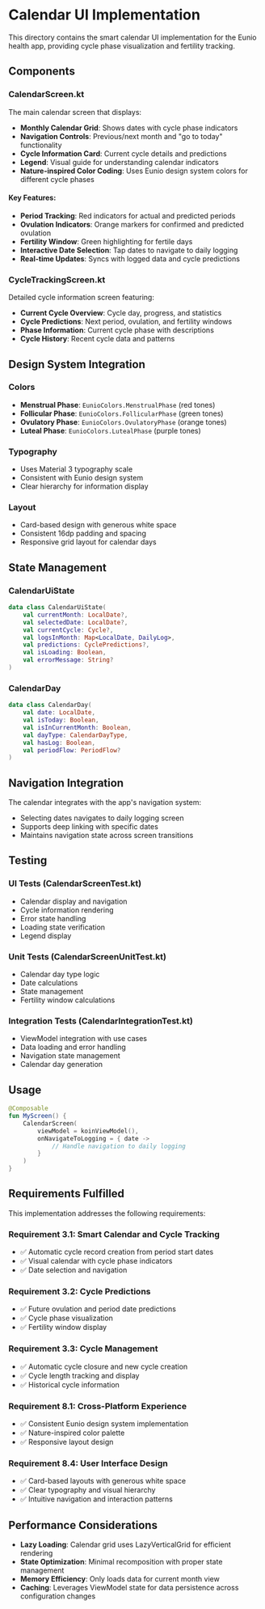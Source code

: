 # Calendar UI Implementation

This directory contains the smart calendar UI implementation for the Eunio health app, providing cycle phase visualization and fertility tracking.

## Components

### CalendarScreen.kt
The main calendar screen that displays:
- **Monthly Calendar Grid**: Shows dates with cycle phase indicators
- **Navigation Controls**: Previous/next month and "go to today" functionality
- **Cycle Information Card**: Current cycle details and predictions
- **Legend**: Visual guide for understanding calendar indicators
- **Nature-inspired Color Coding**: Uses Eunio design system colors for different cycle phases

#### Key Features:
- **Period Tracking**: Red indicators for actual and predicted periods
- **Ovulation Indicators**: Orange markers for confirmed and predicted ovulation
- **Fertility Window**: Green highlighting for fertile days
- **Interactive Date Selection**: Tap dates to navigate to daily logging
- **Real-time Updates**: Syncs with logged data and cycle predictions

### CycleTrackingScreen.kt
Detailed cycle information screen featuring:
- **Current Cycle Overview**: Cycle day, progress, and statistics
- **Cycle Predictions**: Next period, ovulation, and fertility windows
- **Phase Information**: Current cycle phase with descriptions
- **Cycle History**: Recent cycle data and patterns

## Design System Integration

### Colors
- **Menstrual Phase**: `EunioColors.MenstrualPhase` (red tones)
- **Follicular Phase**: `EunioColors.FollicularPhase` (green tones)
- **Ovulatory Phase**: `EunioColors.OvulatoryPhase` (orange tones)
- **Luteal Phase**: `EunioColors.LutealPhase` (purple tones)

### Typography
- Uses Material 3 typography scale
- Consistent with Eunio design system
- Clear hierarchy for information display

### Layout
- Card-based design with generous white space
- Consistent 16dp padding and spacing
- Responsive grid layout for calendar days

## State Management

### CalendarUiState
```kotlin
data class CalendarUiState(
    val currentMonth: LocalDate?,
    val selectedDate: LocalDate?,
    val currentCycle: Cycle?,
    val logsInMonth: Map<LocalDate, DailyLog>,
    val predictions: CyclePredictions?,
    val isLoading: Boolean,
    val errorMessage: String?
)
```

### CalendarDay
```kotlin
data class CalendarDay(
    val date: LocalDate,
    val isToday: Boolean,
    val isInCurrentMonth: Boolean,
    val dayType: CalendarDayType,
    val hasLog: Boolean,
    val periodFlow: PeriodFlow?
)
```

## Navigation Integration

The calendar integrates with the app's navigation system:
- Selecting dates navigates to daily logging screen
- Supports deep linking with specific dates
- Maintains navigation state across screen transitions

## Testing

### UI Tests (CalendarScreenTest.kt)
- Calendar display and navigation
- Cycle information rendering
- Error state handling
- Loading state verification
- Legend display

### Unit Tests (CalendarScreenUnitTest.kt)
- Calendar day type logic
- Date calculations
- State management
- Fertility window calculations

### Integration Tests (CalendarIntegrationTest.kt)
- ViewModel integration with use cases
- Data loading and error handling
- Navigation state management
- Calendar day generation

## Usage

```kotlin
@Composable
fun MyScreen() {
    CalendarScreen(
        viewModel = koinViewModel(),
        onNavigateToLogging = { date ->
            // Handle navigation to daily logging
        }
    )
}
```

## Requirements Fulfilled

This implementation addresses the following requirements:

### Requirement 3.1: Smart Calendar and Cycle Tracking
- ✅ Automatic cycle record creation from period start dates
- ✅ Visual calendar with cycle phase indicators
- ✅ Date selection and navigation

### Requirement 3.2: Cycle Predictions
- ✅ Future ovulation and period date predictions
- ✅ Cycle phase visualization
- ✅ Fertility window display

### Requirement 3.3: Cycle Management
- ✅ Automatic cycle closure and new cycle creation
- ✅ Cycle length tracking and display
- ✅ Historical cycle information

### Requirement 8.1: Cross-Platform Experience
- ✅ Consistent Eunio design system implementation
- ✅ Nature-inspired color palette
- ✅ Responsive layout design

### Requirement 8.4: User Interface Design
- ✅ Card-based layouts with generous white space
- ✅ Clear typography and visual hierarchy
- ✅ Intuitive navigation and interaction patterns

## Performance Considerations

- **Lazy Loading**: Calendar grid uses LazyVerticalGrid for efficient rendering
- **State Optimization**: Minimal recomposition with proper state management
- **Memory Efficiency**: Only loads data for current month view
- **Caching**: Leverages ViewModel state for data persistence across configuration changes